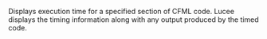 Displays execution time for a specified section of CFML code.
		Lucee displays the timing information along with any output produced by the timed code.